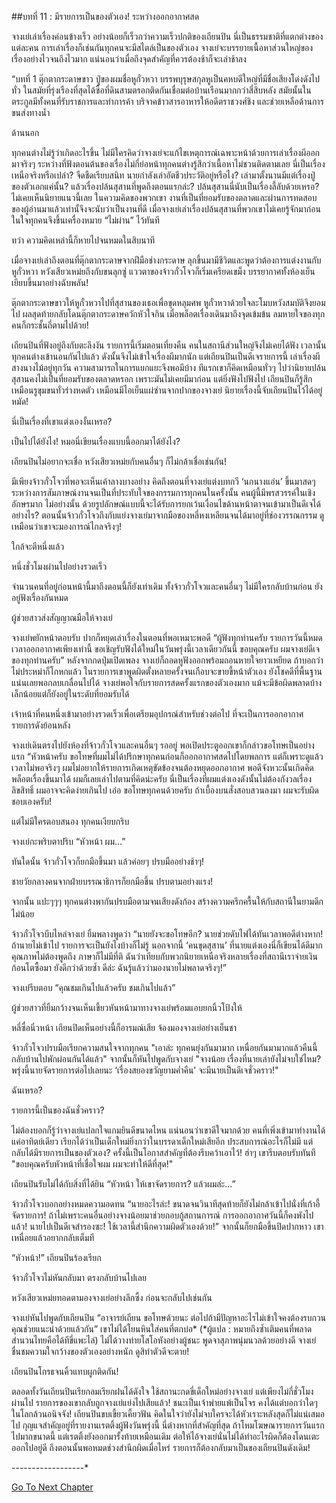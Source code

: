 ##บทที่ 11 : มีรายการเป็นของตัวเอง!
ระหว่างออกอากาศสด 

จางเย่เล่าเรื่องค่อนข้างเร็ว อย่างน้อยก็เร็วกว่าความเร็วปกติของเถียนปิน นี่เป็นธรรมชาติที่แตกต่างของแต่ละคน การเล่าเรื่องก็เช่นกันทุกคนจะมีสไตล์เป็นของตัวเอง จางเย่จะบรรยายเนื้อหาส่วนใหญ่ของเรื่องอย่างไวจนถึงไวมาก แน่นอนว่าเมื่อถึงจุดสำคัญที่ควรต้องช้าก็จะเล่าช้าลง 

“บทที่ 1 ตุ๊กตากระดาษขาว ปู่ของผมชื่อหูกั๋วหวา บรรพบุรุษสกุลหูเป็นคหบดีใหญ่ที่มีชื่อเสียงโด่งดังไปทั่ว ในสมัยที่รุ่งเรืองที่สุดได้ซื้อที่ดินสามตรอกติดกันเชื่อมต่อบ้านเรือนมากกว่าสี่สิบหลัง สมัยนั้นในตระกูลมีทั้งคนที่รับราชการและทำการค้า บริจาคข้าวสารอาหารให้อดีตราชวงศ์ชิง และช่วยเหลือด้านการขนส่งทางน้ำ

ด้านนอก 

ทุกคนต่างไม่รู้ว่าเกิดอะไรขึ้น ไม่มีใครคิดว่าจางเย่จะแก้ไขเหตุการณ์เฉพาะหน้าด้วยการเล่าเรื่องผีออกมาจริงๆ ระหว่างที่ฟังตอนต้นของเรื่องไม่กี่ย่อหน้าทุกคนต่างรู้สึกว่าเนื้อหาไม่ชวนติดตามเลย นี่เป็นเรื่องเหนือจริงหรือเปล่า? จืดชืดเรียบสนิท นายกำลังเล่าอัตชีวประวัติอยู่หรือไง? เล่ามาตั้งนานมีแต่เรื่องปู่ของตัวเอกแค่นั้น? แล้วเรื่องปล้นสุสานที่พูดถึงตอนแรกล่ะ? ปล้นสุสานนี่นับเป็นเรื่องลี้ลับด้วยเหรอ? ไม่เคยเห็นนิยายแนวนี้เลย ในความคิดของพวกเขา งานที่เป็นที่ยอมรับของตลาดและผ่านการทดสอบของผู้อ่านมาแล้วเท่านั้จึงจะนับว่าเป็นงานที่ดี เมื่อจางเย่เล่าเรื่องปล้นสุสานที่พวกเขาไม่เคยรู้จักมาก่อน ในใจทุกคนจึงขึ้นเครื่องหมาย “ไม่ผ่าน” ไว้ทันที 

ทว่า ความคิดเหล่านี้ก็หายไปจนหมดในสิบนาที

เมื่อจางเย่เล่าถึงตอนที่ตุ๊กตากระดาษจากฝีมือช่างกระดาษ ลุกขึ้นมามีชีวิตและพูดว่าต้องการแต่งงานกับหูกั๋วหวา หวังเสียวเหม่ยถึงกับขนลุกซู่ แววตาของจ้าวกั๋วโจวก็เริ่มเครียดเขม็ง 
บรรยากาศทั้งห้องเย็นเยียบขึ้นมาอย่างฉับพลัน! 

ตุ๊กตากระดาษขาวให้หูกั๋วหวาไปที่สุสานของเธอเพื่อขุดหลุมศพ หูกั๋วหวาด้วยใจละโมบหวังสมบัติจึงยอมไป ผลสุดท้ายกลับโดนตุ๊กตากระดาษควักหัวใจกิน เมื่อพล็อตเรื่องเดินมาถึงจุดเข้มข้น ลมหายใจของทุกคนก็กระชั้นถี่ตามไปด้วย! 

เถียนปินที่ฟังอยู่ถึงกับตะลึงงัน รายการนี้เริ่มตอนเที่ยงคืน คนในสถานีส่วนใหญ่จึงไม่เคยได้ฟัง เวลานั้นทุกคนต่างเข้านอนกันไปแล้ว ดังนั้นจึงไม่เข้าใจเรื่องผีมากนัก แต่เถียนปินเป็นดีเจรายการนี้ เล่าเรื่องผีสางนางไม้อยู่ทุกวัน ความสามารถในการแยกแยะจึงพอมีบ้าง ทีแรกเขาก็คิดเหมือนทั่วๆ ไปว่านิยายปล้นสุสานคงไม่เป็นที่ยอมรับของตลาดหรอก เพราะมันไม่เคยมีมาก่อน แต่ยิ่งฟังไปฟังไป เถียนปินก็รู้สึกเหมือนรูขุมขนทั่วร่างหดตัว เหมือนมีไอเย็นแผ่ซ่านจากปากของจางเย่ นิยายเรื่องนี้จับเถียนปินไว้ได้อยู่หมัด!

นี่เป็นเรื่องที่เขาแต่งเองงั้นเหรอ?

เป็นไปได้ยังไง! หมอนี่เขียนเรื่องแบบนี้ออกมาได้ยังไง? 

เถียนปินไม่อยากจะเชื่อ หวังเสียวเหม่ยกับคนอื่นๆ ก็ไม่กล้าเชื่อเช่นกัน! 

มีเพียงจ้าวกั๋วโจวที่พอจะเห็นเค้าลางบางอย่าง คิดถึงตอนที่จางเย่แต่งบทกวี ‘นกนางแอ่น’ ขึ้นมาสดๆ ระหว่างการสัมภาษณ์งานจนเป็นที่ประทับใจของกรรมการทุกคนในครั้งนั้น คนผู้นี้มีพรสวรรค์ในเชิงอักษรมาก ไม่อย่างนั้น ด้วยรูปลักษณ์แบบนี้จะได้รับการยกเว้นเงื่อนไขด้านหน้าตาจนเข้ามาเป็นดีเจได้อย่างไร? ตอนนั้นจ้าวกั๋วโจวถึงกับแย่งจางเย่มาจากมือของหลี่หงเหลียนจนได้มาอยู่ที่ช่องวรรณกรรม ดูเหมือนว่าเขาจะมองการณ์ไกลจริงๆ! 

ใกล้จะตีหนึ่งแล้ว 

หนึ่งชั่วโมงผ่านไปอย่างรวดเร็ว 

จำนวนคนที่อยู่ก่อนหน้านี้มาถึงตอนนี้ก็ยังเท่าเดิม ทั้งจ้าวกั๋วโจวและคนอื่นๆ ไม่มีใครกลับบ้านก่อน ยังอยู่ฟังเรื่องกันหมด 

ผู้ช่วยสาวส่งสัญญาณมือให้จางเย่ 

จางเย่พยักหน้าตอบรับ ปากก็หยุดเล่าเรื่องในตอนที่พอเหมาะพอดี “ผู้ฟังทุกท่านครับ รายการวันนี้หมดเวลาออกอากาศเพียงเท่านี้ ขอเชิญรับฟังได้ใหม่ในวันพรุ่งนี้เวลาเดียวกันนี้ ขอบคุณครับ ผมจางเย่ดีเจของทุกท่านครับ” หลังจากกดปุ่มเปิดเพลง จางเย่ก็ถอดหูฟังออกพร้อมถอนหายใจยาวเหยียด ถ้าบอกว่าไม่ประหม่าก็โกหกแล้ว ในรายการเขาพูดผิดตั้งหลายครั้งจนเกือบจะขายขี้หน้าตัวเอง ยังโชคดีที่พื้นฐานแน่นเลยพอกลบเกลื่อนไปได้ จางเย่พอใจกับรายการสดครั้งแรกของตัวเองมาก แม้จะมีข้อผิดพลาดบ้างเล็กน้อยแต่ก็ยังอยู่ในระดับที่ยอมรับได้ 

เจ้าหน้าที่คนหนึ่งเข้ามาอย่างรวดเร็วเพื่อเตรียมอุปกรณ์สำหรับช่วงต่อไป ที่จะเป็นการออกอากาศรายการดังย้อนหลัง 

จางเย่เดินตรงไปยังห้องที่จ้าวกั๋วโจวและคนอื่นๆ รออยู่ พอเปิดประตูออกเขาก็กล่าวขอโทษเป็นอย่างแรก “หัวหน้าครับ ขอโทษที่ผมไม่ได้ปรึกษาทุกคนก่อนก็ออกอากาศสดไปโดยพลการ แต่ก็เพราะดูแล้วเวลาไม่พอจริงๆ ผมไม่อยากให้รายการเกิดเหตุขัดข้องจนต้องหยุดออกอากาศ พอดีจังหวะนั้นเกิดคิดพล็อตเรื่องขึ้นมาได้ ผมก็เลยเล่าไปตามที่คิดน่ะครับ นี่เป็นเรื่องที่ผมแต่งเองดังนั้นไม่ต้องกังวลเรื่องลิขสิทธิ์ ผมอาจจะคิดง่ายเกินไป เอ่อ ขอโทษทุกคนด้วยครับ ถ้าเบื้องบนสั่งสอบสวนลงมา ผมจะรับผิดชอบเองครับ! 

แต่ไม่มีใครตอบสนอง ทุกคนเงียบกริบ 

จางเย่กะพริบตาปริบ “หัวหน้า ผม…” 

ทันใดนั้น จ้าวกั๋วโจวก็ยกมือขึ้นมา แล้วค่อยๆ ปรบมืออย่างช้าๆ!

ชายวัยกลางคนจากฝ่ายบรรณาธิการก็ยกมือขึ้น ปรบตามอย่างแรง! 

จากนั้น แปะๆๆๆ ทุกคนต่างพากันปรบมือตามจนเสียงดังก้อง สร้างความครึกครื้นให้กับสถานีในยามดึกไม่น้อย　 

จ้าวกั๋วโจวบีบไหล่จางเย่ ยิ้มพลางพูดว่า “นายยังจะขอโทษอีก? นายช่วยดับไฟได้ทันเวลาพอดีต่างหาก! ถ้านายไม่เข้าไป รายการจะเป็นยังไงบ้างก็ไม่รู้ นอกจากนี้ ‘คนขุดสุสาน’ ที่นายแต่งเองนี่ก็เขียนได้ดีมาก คุณภาพไม่ต้องพูดถึง ภาษาก็ไม่มีที่ติ ฉันว่าเทียบกับพวกนิยายเหนือจริงหลายเรื่องที่สถานีเราจ่ายเงินก้อนโตซื้อมา ยังดีกว่าด้วยซ้ำ ดีล่ะ ฉันรู้แล้วว่ามองนายไม่พลาดจริงๆ!”

จางเย่รีบตอบ “คุณชมเกินไปแล้วครับ ชมเกินไปแล้ว”

ผู้ช่วยสาวที่ยิ้มกว้างจนเห็นเขี้ยวหันหน้ามาทางจางเย่พร้อมแอบยกนิ้วโป้งให้ 

หลี่ซื่อนิ่วหน้า เถียนปิดเห็นอย่างนี้ก็อารมณ์เสีย จ้องมองจางเย่อย่างเย็นชา 

จ้าวกั๋วโจวปรบมือเรียกความสนใจจากทุกคน "เอาล่ะ ทุกคนยุ่งกันมามาก เหนื่อยกันมามากแล้วคืนนี้ กลับบ้านไปพักผ่อนกันได้แล้ว" จากนั้นก็หันไปพูดกับจางเย่ "จางน้อย เรื่องที่นายเล่ายังไม่จบใช่ไหม? พรุ่งนี้นายจัดรายการต่อไปเลยนะ ‘เรื่องสยองขวัญยามค่ำคืน’ จะมีนายเป็นดีเจชั่วคราว!" 

ฉันเหรอ?

รายการนี้เป็นของฉันชั่วคราว? 

ไม่ต้องบอกก็รู้ว่าจางเย่แปลกใจแกมยินดีขนาดไหน แน่นอนว่าเขาดีใจมากด้วย คนที่เพิ่งเข้ามาทำงานได้แค่อาทิตย์เดียว เรียกได้ว่าเป็นเด็กใหม่ยิ่งกว่าในบรรดาเด็กใหม่เสียอีก ประสบการณ์อะไรก็ไม่มี แต่กลับได้มีรายการเป็นของตัวเอง? ครั้งนี้เป็นโอกาสสำคัญที่ต้องรีบคว้าเอาไว้! ฮ่าๆ เขารีบตอบรับทันที "ขอบคุณครับหัวหน้าที่เชื่อใจผม ผมจะทำให้ดีที่สุด!"

เถียนปินรับไม่ได้กับสิ่งที่ได้ยิน “หัวหน้า ให้เขาจัดรายการ? แล้วผมล่ะ...” 

จ้าวกั๋วโจวบอกอย่างหมดความอดทน “นายอะไรล่ะ! ขนาดจนวินาทีสุดท้ายก็ยังไม่กล้าเข้าไปนั่งที่เก้าอี้จัดรายการ! ถ้าไม่เพราะคนอื่นอย่างจางน้อยมาช่วยกอบกู้สถานการณ์ การออกอากาศวันนี้ก็คงพังไปแล้ว! นายไปเป็นดีเจสำรองซะ! ใช้เวลานี้สำนึกความผิดตัวเองด้วย!” จากนั้นก็ยกมือขึ้นปิดปากหาว เขาเหนื่อยแล้วอยากกลับเต็มที 

“หัวหน้า!” เถียนปินร้องเรียก 

จ้าวกั๋วโจวไม่หันกลับมา ตรงกลับบ้านไปเลย 

หวังเสียวเหม่ยทอดตามองจางเย่อย่างลึกซึ้ง ก่อนจะกลับไปเช่นกัน 

จางเย่หันไปพูดกับเถียนปิน “อาจารย์เถียน ขอโทษด้วยนะ ต่อไปถ้ามีปัญหาอะไรไม่เข้าใจคงต้องรบกวนคุณช่วยแนะนำด้วยแล้วกัน” เขาไม่ได้โยนหินใส่คนที่ตกบ่อ* (*ผู้แปล : หมายถึงซ้ำเติมคนที่พลาด สำนวนไทยคือได้ทีขี่แพะไล่) ไม่ได้วางท่ายโสโอหังอย่างผู้ชนะ พูดจาสุภาพนุ่มนวลด้วยอย่างดี จางเย่ชื่นชมความใจกว้างของตัวเองอย่างหนัก ดูสิทำตัวดีจะตาย! 

เถียนปินโกรธจนคิ้วแทบผูกติดกัน! 

ตลอดทั้งวันเถียนปินเรียกลมเรียกฝนได้ดังใจ ใช้สถานะกดขี่เด็กใหม่อย่างจางเย่ แต่เพียงไม่กี่ชั่วโมงผ่านไป รายการของเขากลับถูกจางเย่แย่งไปเสียแล้ว! ชนะเป็นเจ้าพ่ายแพ้เป็นโจร คงได้แต่บอกว่าใดๆ ในโลกล้วนอนิจจัง! เถียนปินขบเขี้ยวเคี้ยวฟัน คิดในใจว่ายังไม่จบใครจะได้หัวเราะหลังสุดก็ไม่แน่เสมอไป กุญแจสำคัญอยู่ที่รายงานเรตติ้งผู้ฟังวันพรุ่งนี้ นี่ต่างหากที่สำคัญที่สุด ถ้าโหมโฆษณารายการวันแรกไปมากขนาดนี้ แต่เรตติ้งยังออกมารั้งท้ายเหมือนเดิม ต่อให้ไอ้จางเย่นั่นไม่ได้ทำอะไรผิดก็ต้องโดนเตะออกไปอยู่ดี ถึงตอนนั้นพอหมดช่วงสำนึกผิดเมื่อไหร่ รายการก็ต้องกลับมาเป็นของเถียนปินดังเดิม!


*-*-*-*-*-*-*-*-*-*-*-*-*-*-*-*-*-*-*


[Go To Next Chapter]( ./13.md)